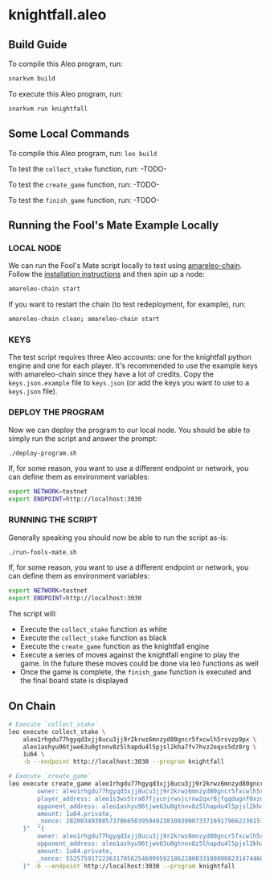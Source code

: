 # knightfall.aleo

## Build Guide

To compile this Aleo program, run:
```bash
snarkvm build
```

To execute this Aleo program, run:
```bash
snarkvm run knightfall
```

## Some Local Commands

To compile this Aleo program, run:
`leo build`

To test the `collect_stake` function, run: 
-TODO-

To test the `create_game` function, run: 
-TODO-

To test the `finish_game` function, run: 
-TODO-

## Running the Fool's Mate Example Locally

### LOCAL NODE

We can run the Fool's Mate script locally to test using [amareleo-chain](https://github.com/kaxxa123/amareleo-chain). Follow the [installation instructions](https://github.com/kaxxa123/amareleo-chain?tab=readme-ov-file#22-install-from-source) and then spin up a node:

```bash
amareleo-chain start
```

If you want to restart the chain (to test redeployment, for example), run:

```bash
amareleo-chain clean; amareleo-chain start
```

### KEYS

The test script requires three Aleo accounts: one for the knightfall python engine and one for each player. It's recommended to use the example keys with amareleo-chain since they have a lot of credits. Copy the `keys.json.example` file to `keys.json` (or add the keys you want to use to a `keys.json` file).

### DEPLOY THE PROGRAM

Now we can deploy the program to our local node. You should be able to simply run the script and answer the prompt:

```bash
./deploy-program.sh
```

If, for some reason, you want to use a different endpoint or network, you can define them as environment variables:

```bash
export NETWORK=testnet
export ENDPOINT=http://localhost:3030
```

### RUNNING THE SCRIPT

Generally speaking you should now be able to run the script as-is:
```bash
./run-fools-mate.sh
```

If, for some reason, you want to use a different endpoint or network, you can define them as environment variables:

```bash
export NETWORK=testnet
export ENDPOINT=http://localhost:3030
```

The script will:
* Execute the `collect_stake` function as white
* Execute the `collect_stake` function as black
* Execute the `create_game` function as the knightfall engine
* Execute a series of moves against the knightfall engine to play the game. In the future these moves could be done via leo functions as well
* Once the game is complete, the `finish_game` function is executed and the final board state is displayed


## On Chain

```bash
# Execute `collect_stake`
leo execute collect_stake \
    aleo1rhgdu77hgyqd3xjj8ucu3jj9r2krwz6mnzyd80gncr5fxcwlh5rsvzp9px \
    aleo1ashyu96tjwe63u0gtnnv8z5lhapdu4l5pjsl2kha7fv7hvz2eqxs5dz0rg \
    1u64 \
    -b --endpoint http://localhost:3030 --program knightfall
```

```bash
# Execute `create_game`
leo execute create_game aleo1rhgdu77hgyqd3xjj8ucu3jj9r2krwz6mnzyd80gncr5fxcwlh5rsvzp9px "{
        owner: aleo1rhgdu77hgyqd3xjj8ucu3jj9r2krwz6mnzyd80gncr5fxcwlh5rsvzp9px.private,
        player_address: aleo1s3ws5tra87fjycnjrwsjcrnw2qxr8jfqqdugnf0xzqqw29q9m5pqem2u4t.private,
        opponent_address: aleo1ashyu96tjwe63u0gtnnv8z5lhapdu4l5pjsl2kha7fv7hvz2eqxs5dz0rg.private,
        amount: 1u64.private,
        _nonce: 2820034930857370665039594023810830007337169179662236151994194094746132137867group.public 
    }"  "{ 
        owner: aleo1rhgdu77hgyqd3xjj8ucu3jj9r2krwz6mnzyd80gncr5fxcwlh5rsvzp9px.private,player_address: aleo1ashyu96tjwe63u0gtnnv8z5lhapdu4l5pjsl2kha7fv7hvz2eqxs5dz0rg.private,
        opponent_address: aleo1ashyu96tjwe63u0gtnnv8z5lhapdu4l5pjsl2kha7fv7hvz2eqxs5dz0rg.private,
        amount: 1u64.private,
        _nonce: 5525759172236317056254609959218622800331808908231474460568803993892218953813group.public 
    }" -b --endpoint http://localhost:3030 --program knightfall
```
